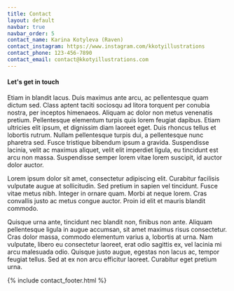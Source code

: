 ```yaml
---
title: Contact
layout: default
navbar: true
navbar_order: 5
contact_name: Karina Kotyleva (Raven)
contact_instagram: https://www.instagram.com/kkotyillustrations
contact_phone: 123-456-7890
contact_email: contact@kkotyillustrations.com
---
```


#### Let's get in touch

Etiam in blandit lacus. Duis maximus ante arcu, ac pellentesque quam dictum sed. Class aptent taciti sociosqu ad litora torquent per conubia nostra, per inceptos himenaeos. Aliquam ac dolor non metus venenatis pretium. Pellentesque elementum turpis quis lorem feugiat dapibus. Etiam ultricies elit ipsum, et dignissim diam laoreet eget. Duis rhoncus tellus et lobortis rutrum. Nullam pellentesque turpis dui, a pellentesque nunc pharetra sed. Fusce tristique bibendum ipsum a gravida. Suspendisse lacinia, velit ac maximus aliquet, velit elit imperdiet ligula, eu tincidunt est arcu non massa. Suspendisse semper lorem vitae lorem suscipit, id auctor dolor auctor.

Lorem ipsum dolor sit amet, consectetur adipiscing elit. Curabitur facilisis vulputate augue at sollicitudin. Sed pretium in sapien vel tincidunt. Fusce vitae metus nibh. Integer in ornare quam. Morbi at neque lorem. Cras convallis justo ac metus congue auctor. Proin id elit et mauris blandit commodo.

Quisque urna ante, tincidunt nec blandit non, finibus non ante. Aliquam pellentesque ligula in augue accumsan, sit amet maximus risus consectetur. Cras dolor massa, commodo elementum varius a, lobortis at urna. Nam vulputate, libero eu consectetur laoreet, erat odio sagittis ex, vel lacinia mi arcu malesuada odio. Quisque justo augue, egestas non lacus ac, tempor feugiat tellus. Sed at ex non arcu efficitur laoreet. Curabitur eget pretium urna.

{% include contact_footer.html %}